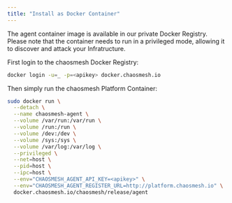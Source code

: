 ```yaml
---
title: "Install as Docker Container"
---
```


The agent container image is available in our private Docker Registry.
Please note that the container needs to run in a privileged mode, allowing it to discover and attack your Infratructure.

First login to the chaosmesh Docker Registry:

```sh
docker login -u=_ -p=<apikey> docker.chaosmesh.io
```

Then simply run the chaosmesh Platform Container:

```sh
sudo docker run \
  --detach \
  --name chaosmesh-agent \
  --volume /var/run:/var/run \
  --volume /run:/run \
  --volume /dev:/dev \
  --volume /sys:/sys \
  --volume /var/log:/var/log \
  --privileged \
  --net=host \
  --pid=host \
  --ipc=host \
  --env="CHAOSMESH_AGENT_API_KEY=<apikey>" \
  --env="CHAOSMESH_AGENT_REGISTER_URL=http://platform.chaosmesh.io" \
  docker.chaosmesh.io/chaosmesh/release/agent
```
